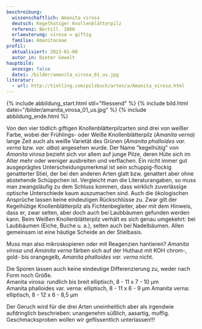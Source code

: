 ```yaml
---
beschreibung:
  wissenschaftlich: Amanita virosa
  deutsch: Kegelhütiger Knollenblätterpilz
  referenz: Bertill. 1866
  erlaeuterung: virosa = giftig
  familie: Amanitaceae
profil:
  aktualisiert: 2023-01-08
  autor_in: Dieter Gewalt
hauptbild:
  anzeige: false
  datei: /bilder/amanita_virosa_01_us.jpg
literatur:
  - url: http://tintling.com/pilzbuch/arten/a/Amanita_virosa.html
---
```

{% include abbildung_start.html stil="fliessend" %}
{% include bild.html datei="/bilder/amanita_virosa_01_us.jpg" %}
{% include abbildung_ende.html %}

Von den vier tödlich giftigen Knollenblätterpilzarten sind drei von weißer Farbe, wobei der Frühlings- oder Weiße Knollenblätterpilz (*Amanita verna*) lange Zeit auch als weiße Varietät des Grünen (*Amanita phalloides var. verna* bzw. *var. alba*) angesehen wurde. Der Name "kegelhütig" von *Amanita virosa* bezieht sich vor allem auf junge Pilze, deren Hüte sich im Alter mehr oder weniger ausbreiten und verflachen. Ein nicht immer gut ausgeprägtes  Unterscheidungsmerkmal ist sein schuppig-flockig genatterter Stiel, der bei den anderen Arten glatt bzw. genattert aber ohne abstehende Schüppchen ist. Vergleicht man die Literaturangaben, so muss man zwangsläufig zu dem Schluss kommen, dass wirklich zuverlässige optische Unterschiede kaum auszumachen sind. Auch die ökologischen Ansprüche lassen keine eindeutigen Rückschlüsse zu. Zwar gilt der Kegelhütige Knollenblätterpilz als Fichtenbegleiter, aber mit dem Hinweis, dass er, zwar selten, aber doch auch bei Laubbäumen gefunden werden kann. Beim Weißen Knollenblätterpilz verhält es sich genau umgekehrt: bei Laubbäumen (Eiche, Buche u. a.), selten auch bei Nadelbäumen. Allen gemeinsam ist eine häutige Scheide an der Stielbasis.

Muss man also mikroskopieren oder mit Reagenzien hantieren?  *Amanita virosa* und *Amanita verna* färben sich auf der Huthaut mit KOH chrom-, gold- bis orangegelb, *Amanita phalloides var. verna* nicht.

Die Sporen lassen auch keine eindeutige Differenzierung zu, weder nach Form noch Größe.  
Amanita virosa: rundlich bis breit elliptisch, 8 - 11 x 7 - 10 µm  
Amanita phalloides var. verna:  elliptisch, 8 - 11 x 6 - 9 µm
Amanita verna: elliptisch, 8 - 12 x 6 - 8,5 µm

Der Geruch wird für die drei Arten uneinheitlich aber als irgendwie aufdringlich beschrieben: unangenehm süßlich, aasartig, muffig. Geschmacksproben wollen wir geflissentlich unterlassen!!!